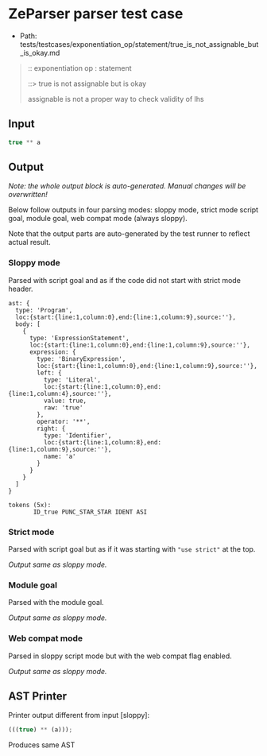 # ZeParser parser test case

- Path: tests/testcases/exponentiation_op/statement/true_is_not_assignable_but_is_okay.md

> :: exponentiation op : statement
>
> ::> true is not assignable but is okay
>
> assignable is not a proper way to check validity of lhs

## Input

`````js
true ** a
`````

## Output

_Note: the whole output block is auto-generated. Manual changes will be overwritten!_

Below follow outputs in four parsing modes: sloppy mode, strict mode script goal, module goal, web compat mode (always sloppy).

Note that the output parts are auto-generated by the test runner to reflect actual result.

### Sloppy mode

Parsed with script goal and as if the code did not start with strict mode header.

`````
ast: {
  type: 'Program',
  loc:{start:{line:1,column:0},end:{line:1,column:9},source:''},
  body: [
    {
      type: 'ExpressionStatement',
      loc:{start:{line:1,column:0},end:{line:1,column:9},source:''},
      expression: {
        type: 'BinaryExpression',
        loc:{start:{line:1,column:0},end:{line:1,column:9},source:''},
        left: {
          type: 'Literal',
          loc:{start:{line:1,column:0},end:{line:1,column:4},source:''},
          value: true,
          raw: 'true'
        },
        operator: '**',
        right: {
          type: 'Identifier',
          loc:{start:{line:1,column:8},end:{line:1,column:9},source:''},
          name: 'a'
        }
      }
    }
  ]
}

tokens (5x):
       ID_true PUNC_STAR_STAR IDENT ASI
`````

### Strict mode

Parsed with script goal but as if it was starting with `"use strict"` at the top.

_Output same as sloppy mode._

### Module goal

Parsed with the module goal.

_Output same as sloppy mode._

### Web compat mode

Parsed in sloppy script mode but with the web compat flag enabled.

_Output same as sloppy mode._

## AST Printer

Printer output different from input [sloppy]:

````js
(((true) ** (a)));
````

Produces same AST
